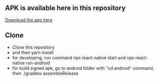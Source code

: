 ## APK is available here in this repository
[Download the app here](https://github.com/ydhnwb/arv/blob/main/app-release.apk)



## Clone
 - Clone this repository
 - and then yarn install
 - for developing, run command npx react-native start and npx react-native run-android
 - for build signed apk, go to android folder with "cd android" command, then ./gradlew assembleRelease 